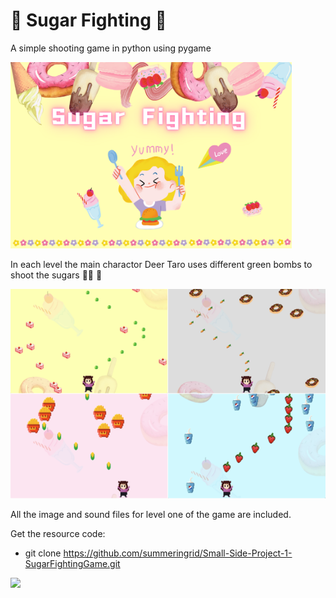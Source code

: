 # 🍩 Sugar Fighting 🍰
A simple shooting game in python using pygame

<img src = "image/SugarFighting_cover.png" width="450" >

In each level the main charactor Deer Taro uses different green bombs to shoot the sugars 🍭🔫 🥦 

![](image/Sugar%20Fighting3.png)


All the image and sound files for level one of the game are included.

Get the resource code:
- git clone https://github.com/summeringrid/Small-Side-Project-1-SugarFightingGame.git

<img src = "image/demo.gif" width="450" >
